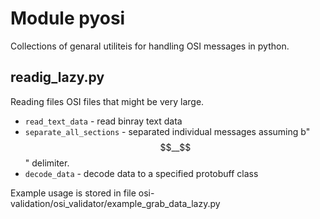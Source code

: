 # Module pyosi 

Collections of genaral utiliteis for handling OSI messages in python.

## readig_lazy.py
Reading files OSI files that might be very large.

* `read_text_data` - read binray text data
* `separate_all_sections` - separated individual messages assuming b"$$__$$" delimiter.
* `decode_data` - decode data to a specified protobuff class

Example usage is stored in file 
osi-validation/osi_validator/example_grab_data_lazy.py
